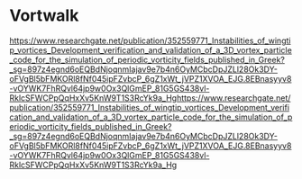 # Vortwalk

https://www.researchgate.net/publication/352559771_Instabilities_of_wingtip_vortices_Development_verification_and_validation_of_a_3D_vortex_particle_code_for_the_simulation_of_periodic_vorticity_fields_published_in_Greek?_sg=897z4egnd6oEQBdNjoqnmIajav9e7b4n6OyMCbcDpJZLl28Ok3DY-oFVgBl5bFMKORl8fNf045ipFZvbcP_6gZ1xWt_jVPZ1XVOA_EJG.8EBnasyyv8-vOYWK7FhRQvl64jp9w0Ox3QlGmEP_81G5GS438vl-RklcSFWCPpQqHxXv5KnW9T1S3RcYk9a_Hghttps://www.researchgate.net/publication/352559771_Instabilities_of_wingtip_vortices_Development_verification_and_validation_of_a_3D_vortex_particle_code_for_the_simulation_of_periodic_vorticity_fields_published_in_Greek?_sg=897z4egnd6oEQBdNjoqnmIajav9e7b4n6OyMCbcDpJZLl28Ok3DY-oFVgBl5bFMKORl8fNf045ipFZvbcP_6gZ1xWt_jVPZ1XVOA_EJG.8EBnasyyv8-vOYWK7FhRQvl64jp9w0Ox3QlGmEP_81G5GS438vl-RklcSFWCPpQqHxXv5KnW9T1S3RcYk9a_Hg

